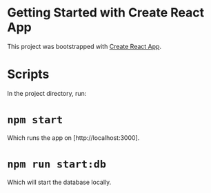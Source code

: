 # Getting Started with Create React App

This project was bootstrapped with [Create React App](https://github.com/facebook/create-react-app).

# Scripts

In the project directory, run:

# `npm start`

Which runs the app on [http://localhost:3000].

# `npm run start:db`

Which will start the database locally.
